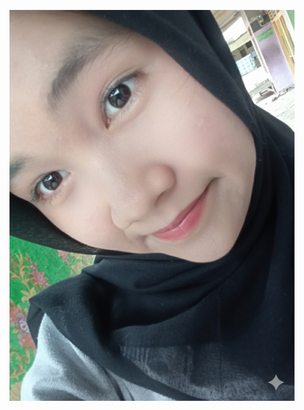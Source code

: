 ![alt text](https://raw.githubusercontent.com/rii09/tugas/refs/heads/main/yaya.jpg?token=GHSAT0AAAAAADNZIKPXPQWHZF4WZEHIHVF42IEKRLA?raw=true)
